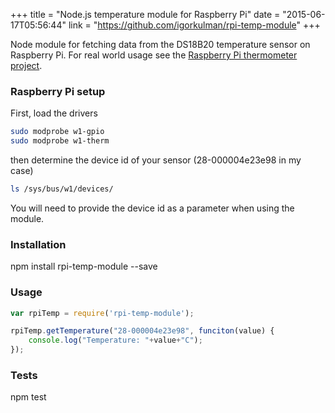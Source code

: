 +++
title = "Node.js temperature module for Raspberry Pi"
date = "2015-06-17T05:56:44"
link = "https://github.com/igorkulman/rpi-temp-module"
+++

Node module for fetching data from the DS18B20 temperature sensor on Raspberry Pi. For real world usage see the [Raspberry Pi thermometer project](https://github.com/igorkulman/rpi-thermometer).

### Raspberry Pi setup

First, load the drivers

```bash
sudo modprobe w1-gpio  
sudo modprobe w1-therm
```

then determine the device id of your sensor (28-000004e23e98 in my case) 

```bash
ls /sys/bus/w1/devices/   
```

You will need to provide the device id as a parameter when using the module.

### Installation

  npm install rpi-temp-module --save

### Usage

```javascript
var rpiTemp = require('rpi-temp-module');

rpiTemp.getTemperature("28-000004e23e98", funciton(value) {    
    console.log("Temperature: "+value+"C");    
});    
```

### Tests

  npm test

<!--more-->